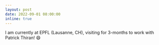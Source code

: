 ```yaml
---
layout: post
date: 2022-09-01 08:00:00
inline: true
---
```


I am currently at EPFL (Lausanne, CH), visiting for 3-months to work with Patrick Thiran! :smile:
